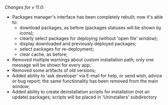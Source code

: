 _Changes for v 11.0_:
- Packages manager's interface has been completely rebuilt; now it's able to:
    - download packages, as before (packages statuses will be shown by icons);
    - clearly select packages for deploying (without 'open file' window);
    - display downloaded and previously deployed packages;
    - select packages for re-deployment;
    - clear cache, as before;
- Removed multiple warnings about custom installation path; only one message will be shown for every app;
- Removed some artifacts of old versions;
- Added ability to 'ask developer' via E-mail for help, or send wish, advice or bug report; the same functionality has been removed from the main window;
- Added ability to create deinstallation scripts for installation (not an update) packages; scripts will be placed in 'Uninstallers' subdirectory
